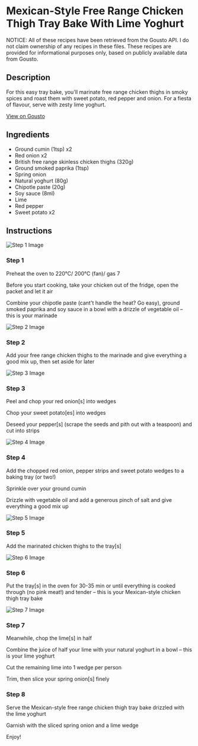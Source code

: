 # Mexican-Style Free Range Chicken Thigh Tray Bake With Lime Yoghurt

NOTICE: All of these recipes have been retrieved from the Gousto API. I do not claim ownership of any recipes in these files. These recipes are provided for informational purposes only, based on publicly available data from Gousto.

## Description

For this easy tray bake, you'll marinate free range chicken thighs in smoky spices and roast them with sweet potato, red pepper and onion. For a fiesta of flavour, serve with zesty lime yoghurt. 

[View on Gousto](https://www.gousto.co.uk/recipes/cookbook/mexican-style-free-range-chicken-thigh-tray-bake-with-lime-yoghurt)

## Ingredients

- Ground cumin (1tsp) x2
- Red onion x2
- British free range skinless chicken thighs (320g)
- Ground smoked paprika (1tsp)
- Spring onion
- Natural yoghurt (80g)
- Chipotle paste (20g)
- Soy sauce (8ml)
- Lime
- Red pepper
- Sweet potato x2

## Instructions

![Step 1 Image](https://production-media.gousto.co.uk/cms/recipe-step-image/1792.-step-1-x200.jpg)

### Step 1

Preheat the oven to 220°C/ 200°C (fan)/ gas 7

Before you start cooking, take your chicken out of the fridge, open the packet and let it air

Combine your chipotle paste (cant't handle the heat? Go easy), ground smoked paprika and soy sauce in a bowl with a drizzle of vegetable oil – this is your marinade

![Step 2 Image](https://production-media.gousto.co.uk/cms/recipe-step-image/1792.-step-2-x200.jpg)

### Step 2

Add your free range chicken thighs to the marinade and give everything a good mix up, then set aside for later

![Step 3 Image](https://production-media.gousto.co.uk/cms/recipe-step-image/1792.-step-3-x200.jpg)

### Step 3

Peel and chop your red onion[s] into wedges

Chop your sweet potato[es] into wedges

Deseed your pepper[s] (scrape the seeds and pith out with a teaspoon) and cut into strips

![Step 4 Image](https://production-media.gousto.co.uk/cms/recipe-step-image/1792.-step-4-x200.jpg)

### Step 4

Add the chopped red onion, pepper strips and sweet potato wedges to a baking tray (or two!)

Sprinkle over your ground cumin

Drizzle with vegetable oil and add a generous pinch of salt and give everything a good mix up

![Step 5 Image](https://production-media.gousto.co.uk/cms/recipe-step-image/1792.-step-5-x200.jpg)

### Step 5

Add the marinated chicken thighs to the tray[s]

![Step 6 Image](https://production-media.gousto.co.uk/cms/recipe-step-image/1792.-step-6-x200.jpg)

### Step 6

Put the tray[s] in the oven for 30-35 min or until everything is cooked through (no pink meat!) and tender – this is your Mexican-style chicken thigh tray bake

![Step 7 Image](https://production-media.gousto.co.uk/cms/recipe-step-image/1792.-step-7-x200.jpg)

### Step 7

Meanwhile, chop the lime[s] in half

Combine the juice of half your lime with your natural yoghurt in a bowl – this is your lime yoghurt

Cut the remaining lime into 1 wedge per person

Trim, then slice your spring onion[s] finely

### Step 8

Serve the Mexican-style free range chicken thigh tray bake drizzled with the lime yoghurt

Garnish with the sliced spring onion and a lime wedge

Enjoy!

